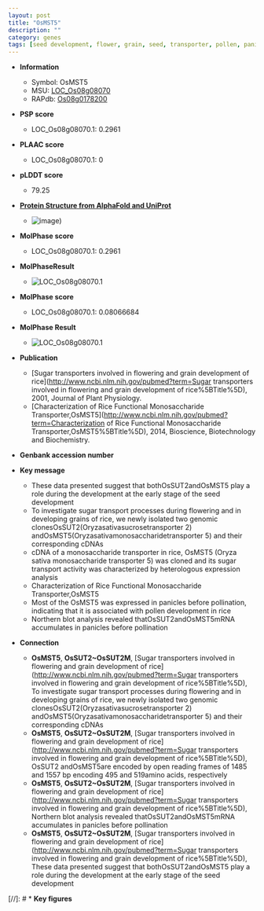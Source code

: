 ```yaml
---
layout: post
title: "OsMST5"
description: ""
category: genes
tags: [seed development, flower, grain, seed, transporter, pollen, panicle]
---
```


* **Information**  
    + Symbol: OsMST5  
    + MSU: [LOC_Os08g08070](http://rice.plantbiology.msu.edu/cgi-bin/ORF_infopage.cgi?orf=LOC_Os08g08070)  
    + RAPdb: [Os08g0178200](http://rapdb.dna.affrc.go.jp/viewer/gbrowse_details/irgsp1?name=Os08g0178200)  

* **PSP score**  
    + LOC_Os08g08070.1: 0.2961 

* **PLAAC score**  
    + LOC_Os08g08070.1: 0 

* **pLDDT score**
    + 79.25

* **[Protein Structure from AlphaFold and UniProt](https://www.uniprot.org/uniprotkb/Q6ZKF0/entry#structure)**
    + ![image](https://ricepsp.github.io/images/Q6/AF-Q6ZKF0-F1.png))

* **MolPhase score**
    + LOC_Os08g08070.1: 0.2961

* **MolPhaseResult**
    + ![LOC_Os08g08070.1](https://ricepsp.github.io/pictures/LOC_Os08g/LOC_Os08g08070.1.png)

* **MolPhase score**
    + LOC_Os08g08070.1: 0.08066684

* **MolPhase Result**
    + ![LOC_Os08g08070.1](https://304243504.github.io/Pictures/LOC_Os08g/LOC_Os08g08070.1.png)

* **Publication**  
    + [Sugar transporters involved in flowering and grain development of rice](http://www.ncbi.nlm.nih.gov/pubmed?term=Sugar transporters involved in flowering and grain development of rice%5BTitle%5D), 2001, Journal of Plant Physiology.
    + [Characterization of Rice Functional Monosaccharide Transporter,OsMST5](http://www.ncbi.nlm.nih.gov/pubmed?term=Characterization of Rice Functional Monosaccharide Transporter,OsMST5%5BTitle%5D), 2014, Bioscience, Biotechnology and Biochemistry.

* **Genbank accession number**  

* **Key message**  
    + These data presented suggest that bothOsSUT2andOsMST5 play a role during the development at the early stage of the seed development
    + To investigate sugar transport processes during flowering and in developing grains of rice, we newly isolated two genomic clonesOsSUT2(Oryzasativasucrosetransporter 2) andOsMST5(Oryzasativamonosaccharidetransporter 5) and their corresponding cDNAs
    + cDNA of a monosaccharide transporter in rice, OsMST5 (Oryza sativa monosaccharide transporter 5) was cloned and its sugar transport activity was characterized by heterologous expression analysis
    + Characterization of Rice Functional Monosaccharide Transporter,OsMST5
    + Most of the OsMST5 was expressed in panicles before pollination, indicating that it is associated with pollen development in rice
    + Northern blot analysis revealed thatOsSUT2andOsMST5mRNA accumulates in panicles before pollination

* **Connection**  
    + __OsMST5__, __OsSUT2~OsSUT2M__, [Sugar transporters involved in flowering and grain development of rice](http://www.ncbi.nlm.nih.gov/pubmed?term=Sugar transporters involved in flowering and grain development of rice%5BTitle%5D), To investigate sugar transport processes during flowering and in developing grains of rice, we newly isolated two genomic clonesOsSUT2(Oryzasativasucrosetransporter 2) andOsMST5(Oryzasativamonosaccharidetransporter 5) and their corresponding cDNAs
    + __OsMST5__, __OsSUT2~OsSUT2M__, [Sugar transporters involved in flowering and grain development of rice](http://www.ncbi.nlm.nih.gov/pubmed?term=Sugar transporters involved in flowering and grain development of rice%5BTitle%5D), OsSUT2 andOsMST5are encoded by open reading frames of 1485 and 1557 bp encoding 495 and 519amino acids, respectively
    + __OsMST5__, __OsSUT2~OsSUT2M__, [Sugar transporters involved in flowering and grain development of rice](http://www.ncbi.nlm.nih.gov/pubmed?term=Sugar transporters involved in flowering and grain development of rice%5BTitle%5D), Northern blot analysis revealed thatOsSUT2andOsMST5mRNA accumulates in panicles before pollination
    + __OsMST5__, __OsSUT2~OsSUT2M__, [Sugar transporters involved in flowering and grain development of rice](http://www.ncbi.nlm.nih.gov/pubmed?term=Sugar transporters involved in flowering and grain development of rice%5BTitle%5D), These data presented suggest that bothOsSUT2andOsMST5 play a role during the development at the early stage of the seed development

[//]: # * **Key figures**  


